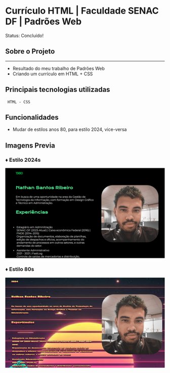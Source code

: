 # Currículo HTML | Faculdade SENAC DF | Padrões Web

Status: Concluído!

## Sobre o Projeto

---

- Resultado do meu trabalho de Padrões Web 
- Criando um currículo em HTML + CSS


## Principais tecnologias utilizadas 

````
 HTML - CSS 
````
## Funcionalidades
- Mudar de estilos anos 80, para estilo 2024, vice-versa


## Imagens Previa 

### ♦ Estilo 2024s
<p align="center" >
     <img width="600" heigth="600" src="assets/print1.png">
</p>

### ♦ Estilo 80s
<p align="center" >
     <img width="600" heigth="600" src="assets/print2.png">
</p>


